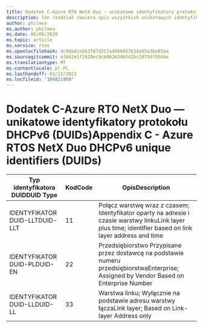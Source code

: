 ```yaml
---
title: Dodatek C-Azure RTO NetX Duo — unikatowe identyfikatory protokołu DHCPv6 (DUIDs)
description: Ten rozdział zawiera opis wszystkich unikatowych identyfikatorów DHCPv6 NetX Duo (DUIDs)
author: philmea
ms.author: philmea
ms.date: 06/08/2020
ms.topic: article
ms.service: rtos
ms.openlocfilehash: dc9dadcabb3f87d217a4560457614a55a3be03aa
ms.sourcegitcommit: e3d42e1f2920ec9cb002634b542bc20754f9544e
ms.translationtype: MT
ms.contentlocale: pl-PL
ms.lasthandoff: 03/22/2021
ms.locfileid: "104821960"
---
```

# <a name="appendix-c---azure-rtos-netx-duo-dhcpv6-unique-identifiers-duids"></a><span data-ttu-id="1bfdd-103">Dodatek C-Azure RTO NetX Duo — unikatowe identyfikatory protokołu DHCPv6 (DUIDs)</span><span class="sxs-lookup"><span data-stu-id="1bfdd-103">Appendix C - Azure RTOS NetX Duo DHCPv6 unique identifiers (DUIDs)</span></span>

| <span data-ttu-id="1bfdd-104">Typ identyfikatora DUID</span><span class="sxs-lookup"><span data-stu-id="1bfdd-104">DUID Type</span></span>              | <span data-ttu-id="1bfdd-105">Kod</span><span class="sxs-lookup"><span data-stu-id="1bfdd-105">Code</span></span>            | <span data-ttu-id="1bfdd-106">Opis</span><span class="sxs-lookup"><span data-stu-id="1bfdd-106">Description</span></span> |
| ------------------- | ------------------- | --------------- |
| <span data-ttu-id="1bfdd-107">IDENTYFIKATOR DUID-LLT</span><span class="sxs-lookup"><span data-stu-id="1bfdd-107">DUID-LLT</span></span> | <span data-ttu-id="1bfdd-108">1</span><span class="sxs-lookup"><span data-stu-id="1bfdd-108">1</span></span> | <span data-ttu-id="1bfdd-109">Połącz warstwę wraz z czasem; Identyfikator oparty na adresie i czasie warstwy linku</span><span class="sxs-lookup"><span data-stu-id="1bfdd-109">Link layer plus time; identifier based on link layer address and time</span></span> |
| <span data-ttu-id="1bfdd-110">IDENTYFIKATOR DUID-PL</span><span class="sxs-lookup"><span data-stu-id="1bfdd-110">DUID-EN</span></span> | <span data-ttu-id="1bfdd-111">2</span><span class="sxs-lookup"><span data-stu-id="1bfdd-111">2</span></span> | <span data-ttu-id="1bfdd-112">Przedsiębiorstwo Przypisane przez dostawcę na podstawie numeru przedsiębiorstwa</span><span class="sxs-lookup"><span data-stu-id="1bfdd-112">Enterprise; Assigned by Vendor Based on Enterprise Number</span></span> |
| <span data-ttu-id="1bfdd-113">IDENTYFIKATOR DUID-LL</span><span class="sxs-lookup"><span data-stu-id="1bfdd-113">DUID-LL</span></span> | <span data-ttu-id="1bfdd-114">3</span><span class="sxs-lookup"><span data-stu-id="1bfdd-114">3</span></span> | <span data-ttu-id="1bfdd-115">Warstwa linku; Wyłącznie na podstawie adresu warstwy łącza</span><span class="sxs-lookup"><span data-stu-id="1bfdd-115">Link layer; Based on Link-layer Address only</span></span>| 